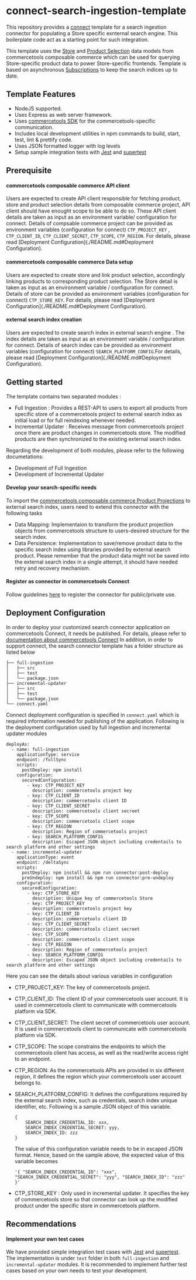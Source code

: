 # connect-search-ingestion-template
This repository provides a [connect](https://docs.commercetools.com/connect) template for a search ingestion connector for populating a Store specific exnternal search engine. This boilerplate code act as a starting point for such integration.

This template uses the [Store](https://docs.commercetools.com/api/projects/stores) and [Product Selection](https://docs.commercetools.com/api/projects/product-selections) data models from commercetools composable commerce which can be used for querying Store-specific product data to power Store-specific frontends. Template is based on asynchronous [Subscriptions](https://docs.commercetools.com/api/projects/subscriptions) to keep the search indices up to date.

## Template Features
- NodeJS supported.
- Uses Express as web server framework.
- Uses [commercetools SDK](https://docs.commercetools.com/sdk/js-sdk-getting-started) for the commercetools-specific communication.
- Includes local development utilities in npm commands to build, start, test, lint & prettify code.
- Uses JSON formatted logger with log levels
- Setup sample integration tests with [Jest](https://jestjs.io/) and [supertest](https://github.com/ladjs/supertest#readme)

## Prerequisite
#### commercetools composable commerce API client
Users are expected to create API client responsible for fetching product, store and product selection details from composable commerce project, API client should have enought scope to be able to do so. These API client details are taken as input as an environment variable/ configuration for connect. Details of compsable commerce project can be provided as environment variables (configuration for connect) `CTP_PROJECT_KEY` , `CTP_CLIENT_ID`, `CTP_CLIENT_SECRET`, `CTP_SCOPE`, `CTP_REGION`. For details, please read [Deployment Configuration](./README.md#Deployment Configuration).

#### commercetools composable commerce Data setup
Users are expected to create store and link product selection, accordingly linking products to corresponding product selection. The Store detail is taken as input as an environment variable / configuration for connect. Details of store can be provided as environment variables (configuration for connect) `CTP_STORE_KEY`. For details, please read [Deployment Configuration](./README.md#Deployment Configuration).

#### external search index creation
Users are expected to create search index in external search engine . The index details are taken as input as an environment variable / configuration for connect. Details of search index can be provided as environment variables (configuration for connect) `SEARCH_PLATFORM_CONFIG`.For details, please read [Deployment Configuration](./README.md#Deployment Configuration).

 
## Getting started
The template contains two separated modules :
- Full Ingestion : Provides a REST-API to users to export all products from specific store of a commercetools project to external search index as initial load or  for full reindexing whenever needed. 
- Incremental Updater : Receives message from commercetools project once there are product changes in commercetools store. The modified products are then synchronized to the existing external search index.

Regarding the development of both modules, please refer to the following documetations:
- Development of Full Ingestion
- Development of Incremental Updater

#### Develop your search-specific needs 
To import the [commercetools composable commerce Product Projections](https://docs.commercetools.com/api/projects/productProjections) to external search index, users need to extend this connector with the following tasks
- Data Mapping: Implementaion to transform the product projection objects from commercetools structure to users-desired structure for the search index.
- Data Persistence: Implementation to save/remove product data to the specific search index using libraries provided by external search product. Please remember that the product data might not be saved into the external search index in a single attempt, it should have needed retry and recovery mechanism.

#### Register as connector in commercetools Connect
Follow guidelines [here](https://docs.commercetools.com/connect/getting-started) to register the connector for public/private use.


## Deployment Configuration
In order to deploy your customized search connector application on commercetools Connect, it needs be published. For details, please refer to [documentation about commercetools Connect](https://docs.commercetools.com/connect/concepts)
In addition, in order to support connect, the search connector template has a folder structure as listed below
```
├── full-ingestion
│   ├── src
│   ├── test
│   └── package.json
├── incremental-updater
│   ├── src
│   ├── test
│   └── package.json
└── connect.yaml
```

Connect deployment configuration is specified in `connect.yaml` which is required information needed for publishing of the application. Following is the deployment configuration used by full ingestion and incremental updater modules
```
deployAs:
  - name: full-ingestion
    applicationType: service
    endpoint: /fullSync
    scripts:
      postDeploy: npm install
    configuration:
      securedConfiguration:
        - key: CTP_PROJECT_KEY
          description: commercetools project key
        - key: CTP_CLIENT_ID
          description: commercetools client ID
        - key: CTP_CLIENT_SECRET
          description: commercetools client secreet
        - key: CTP_SCOPE
          description: commercetools client scope
        - key: CTP_REGION
          description: Region of commercetools project
        - key: SEARCH_PLATFORM_CONFIG
          description: Escaped JSON object including credentails to search platform and other settings
  - name: incremental-updater
    applicationType: event
    endpoint: /deltaSync
    scripts:
      postDeploy: npm install && npm run connector:post-deploy
      preUndeploy: npm install && npm run connector:pre-undeploy
    configuration:
      securedConfiguration:
        - key: CTP_STORE_KEY
          description: Unique key of commercetools Store
        - key: CTP_PROJECT_KEY
          description: commercetools project key
        - key: CTP_CLIENT_ID
          description: commercetools client ID
        - key: CTP_CLIENT_SECRET
          description: commercetools client secreet
        - key: CTP_SCOPE
          description: commercetools client scope
        - key: CTP_REGION
          description: Region of commercetools project
        - key: SEARCH_PLATFORM_CONFIG
          description: Escaped JSON object including credentails to search platform and other settings
```

Here you can see the details about various variables in configuration
- CTP_PROJECT_KEY: The key of commercetools project.
- CTP_CLIENT_ID: The client ID of your commercetools user account. It is used in commercetools client to communicate with commercetools platform via SDK.
- CTP_CLIENT_SECRET: The client secret of commercetools user account. It is used in commercetools client to communicate with commercetools platform via SDK.
- CTP_SCOPE: The scope constrains the endpoints to which the commercetools client has access, as well as the read/write access right to an endpoint.
- CTP_REGION: As the commercetools APIs are provided in six different region, it defines the region which your commercetools user account belongs to.
- SEARCH_PLATFORM_CONFIG: It defines the configurations required by the external search index, such as credentials, search index unique identifier, etc.
  Following is a sample JSON object of this variable.
  
    ```
    {
        SEARCH_INDEX_CREDENTIAL_ID: xxx,
        SEARCH_INDEX_CREDENTIAL_SECRET: yyy,
        SEARCH_INDEX_ID: zzz
    }

    ```
  The value of this configuration variable needs to be in escaped JSON format. Hence, based on the sample above, the expected value of this variable becomes
  ```
  '{ "SEARCH_INDEX_CREDENTIAL_ID": "xxx", "SEARCH_INDEX_CREDENTIAL_SECRET": "yyy", "SEARCH_INDEX_ID": "zzz" }'
  ```
- CTP_STORE_KEY : Only used in incremental updater. It specifies the key of commercetools store so that connector can look up the modified product under the specific store in commercetools platform.

## Recommendations
#### Implement your own test cases
We have provided simple integration test cases with [Jest](https://jestjs.io/) and [supertest](https://github.com/ladjs/supertest#readme). The implementation is under `test` folder in both `full-ingestion` and `incremental-updater` modules. It is recommended to implement further test cases based on your own needs to test your development. 
